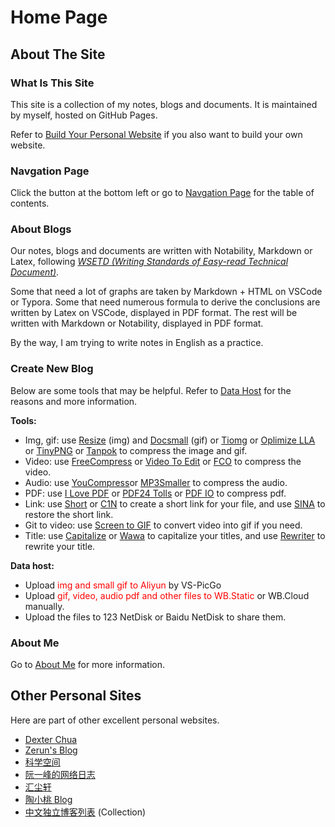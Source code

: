 # Home Page

## About The Site

### What Is This Site

This site is a collection of my notes, blogs and documents. It is maintained by myself, hosted on GitHub Pages. 

Refer to [Build Your Personal Website](Blogs/Mixed/BuildYourSite.md) if you also want to build your own website.

### Navgation Page

Click the button at the bottom left or go to [Navgation Page](_sidebar.md) for the table of contents.

### About Blogs

Our notes, blogs and documents are written with Notability, Markdown or Latex, following [*WSETD (Writing Standards of Easy-read Technical Document)*](Projects\WSETD\OutlineOfWSETD.md). 

Some that need a lot of graphs are taken by Markdown + HTML on VSCode or Typora. Some that need numerous formula to derive the conclusions are written by Latex on VSCode, displayed in PDF format. The rest will be written with Markdown or Notability, displayed in PDF format. 

By the way, I am trying to write notes in English as a practice.

### Create New Blog

Below are some tools that may be helpful. Refer to [Data Host](Blogs\SiteFeatures\Data%20Host.md) for the reasons and more information.

**Tools:**
- Img, gif: use [Resize](https://bulkresizephotos.com/zh?preset=true&type=filesize&filesize=80000) (img) and [Docsmall](https://docsmall.com/gif-compress) (gif) <span class='tinyscript'>or [Tiomg](https://tiomg.org/compress-image) or [Oplimize LLA](https://imagecompressor.com) or [TinyPNG](https://tinypng.com/) or [Tanpok](https://tool.tanpok.com/#/ImgCompress)</span> to compress the image and gif.
- Video: use [FreeCompress](https://freecompress.com/) <span class='tinyscript'>or [Video To Edit](https://www.video2edit.com) or [FCO](https://compress-video.file-converter-online.com/#google_vignette)</span> to compress the video.
- Audio: use [YouCompress](https://www.youcompress.com/)<span class='tinyscript'>or [MP3Smaller](https://www.mp3smaller.com/)</span> to compress the audio.
- PDF: use [I Love PDF](https://www.ilovepdf.com/) <span class='tinyscript'> or [PDF24 Tolls](https://tools.pdf24.org/zh/compress-pdf) or [PDF IO](https://pdf.io/compress/)</span> to compress pdf.
- Link: use<!--   [C1N](https://www.c1n.cn/) or --> [Short](https://d.igdu.xyz/)<span class='tinyscript'> or [C1N](https://www.c1n.cn/)</span> to create a short link for your file, and use [SINA](https://www.sina.lt/restore.html) to restore the short link.
- Git to video: use [Screen to GIF]() to convert video into gif if you need.
- Title: use [Capitalize](https://capitalizemytitle.com/style/APA/) <span class='tinyscript'>or [Wawa](https://www.iamwawa.cn/daxiaoxie.html)</span> to capitalize your titles, and use [Rewriter](https://capitalizemytitle.com/ai-title-rewriter/) to rewrite your title.

**Data host:**
- Upload <span style="color:red">img and small gif to Aliyun</span> by VS-PicGo
- Upload <span style="color:red">gif, video, audio pdf and other files to WB.Static</span> or WB.Cloud manually. <span style="color:red">
- Upload the files to 123 NetDisk or Baidu NetDisk to share them.


### About Me

Go to [About Me](README.md) for more information.


## Other Personal Sites

Here are part of other excellent personal websites.


- [Dexter Chua](https://dec41.user.srcf.net/)
- [Zerun's Blog](https://blog.zeruns.tech/category/%E5%AD%A6%E4%B9%A0%E7%AC%94%E8%AE%B0/)
- [科学空间](https://spaces.ac.cn/archives/1615)
- [阮一峰的网络日志](https://www.ruanyifeng.com/blog/developer/)
- [汇尘轩](https://kirigaya.cn/home)
- [陶小桃 Blog](https://www.52txr.cn/)
- [中文独立博客列表](https://github.com/timqian/chinese-independent-blogs) (Collection) 
